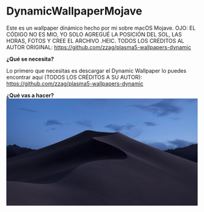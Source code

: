 # DynamicWallpaperMojave
Este es un wallpaper dinámico hecho por mi sobre macOS Mojave. OJO: EL CÓDIGO NO ES MIO, YO SOLO AGREGUÉ LA POSICIÓN DEL SOL, LAS HORAS, FOTOS Y CREE EL ARCHIVO .HEIC. TODOS LOS CRÉDITOS AL AUTOR ORIGINAL: https://github.com/zzag/plasma5-wallpapers-dynamic

<b> ¿Qué se necesita? </b>

Lo primero que necesitas es descargar el Dynamic Wallpaper lo puedes encontrar aqui (TODOS LOS CRÉDITOS A SU AUTOR): https://github.com/zzag/plasma5-wallpapers-dynamic

<b> ¿Qué vas a hacer? </b>
![Aquí la descripción de la imagen por si no carga](https://raw.githubusercontent.com/paulmont999/DynamicWallpaperMojave/main/mojave_dynamic/mojave_dynamic_1.jpeg)
